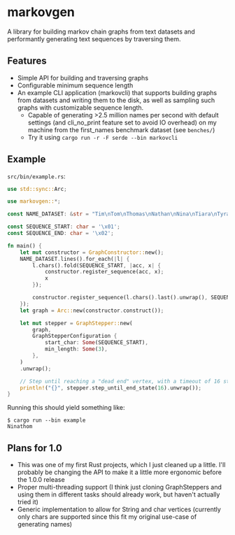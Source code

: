# markovgen
A library for building markov chain graphs from text datasets and performantly generating text sequences by traversing them.

## Features
- Simple API for building and traversing graphs
- Configurable minimum sequence length
- An example CLI application (markovcli) that supports building graphs from datasets and writing them to the disk, as well as sampling such graphs with customizable sequence length.
  - Capable of generating >2.5 million names per second with default settings (and cli_no_print feature set to avoid IO overhead) on my machine from the first_names benchmark dataset (see ``benches/``)
  - Try it using ``cargo run -r -F serde --bin markovcli``

## Example
``src/bin/example.rs``:
```rust
use std::sync::Arc;

use markovgen::*;

const NAME_DATASET: &str = "Tim\nTom\nThomas\nNathan\nNina\nTiara\nTyra\nTyrone";

const SEQUENCE_START: char = '\x01';
const SEQUENCE_END: char = '\x02';

fn main() {
    let mut constructor = GraphConstructor::new();
    NAME_DATASET.lines().for_each(|l| {
        l.chars().fold(SEQUENCE_START, |acc, x| {
            constructor.register_sequence(acc, x);
            x
        });

        constructor.register_sequence(l.chars().last().unwrap(), SEQUENCE_END);
    });
    let graph = Arc::new(constructor.construct());

    let mut stepper = GraphStepper::new(
        graph,
        GraphStepperConfiguration {
            start_char: Some(SEQUENCE_START),
            min_length: Some(3),
        },
    )
    .unwrap();

    // Step until reaching a "dead end" vertex, with a timeout of 16 steps.
    println!("{}", stepper.step_until_end_state(16).unwrap());
}
```

Running this should yield something like:
```
$ cargo run --bin example
Ninathom
```


## Plans for 1.0
- This was one of my first Rust projects, which I just cleaned up a little. I'll probably be changing the API to make it a little more ergonomic before the 1.0.0 release
- Proper multi-threading support (I think just cloning GraphSteppers and using them in different tasks should already work, but haven't actually tried it)
- Generic implementation to allow for String and char vertices (currently only chars are supported since this fit my original use-case of generating names)
